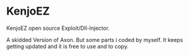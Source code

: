 # KenjoEZ

KenjoEZ open source Exploit/Dll-Injector.

A skidded Version of Axon. But some parts i coded by myself. It keeps getting updated and it is free to use and to copy.
